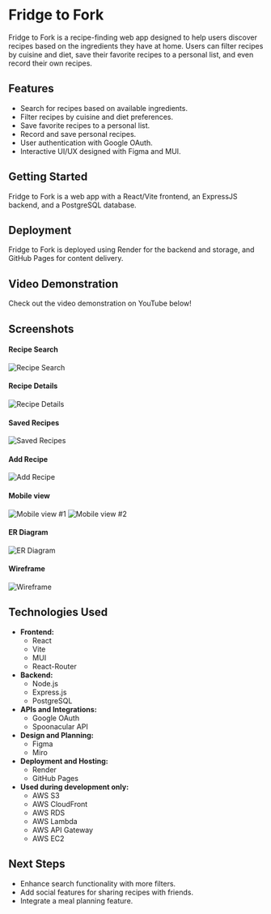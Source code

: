 # Fridge to Fork

Fridge to Fork is a recipe-finding web app designed to help users discover recipes based on the ingredients they have at home. Users can filter recipes by cuisine and diet, save their favorite recipes to a personal list, and even record their own recipes.

## Features

- Search for recipes based on available ingredients.
- Filter recipes by cuisine and diet preferences.
- Save favorite recipes to a personal list.
- Record and save personal recipes.
- User authentication with Google OAuth.
- Interactive UI/UX designed with Figma and MUI.

## Getting Started

Fridge to Fork is a web app with a React/Vite frontend, an ExpressJS backend, and a PostgreSQL database.

## Deployment

Fridge to Fork is deployed using Render for the backend and storage, and GitHub Pages for content delivery.

## Video Demonstration

Check out the video demonstration on YouTube below!

<!-- [![Fridge to Fork screencast](https://img.youtube.com/vi/your_video_id/0.jpg)](https://www.youtube.com/watch?v=your_video_id) -->

## Screenshots

#### Recipe Search

![Recipe Search](/public/recipe_search.png)

#### Recipe Details

![Recipe Details](/public/recipe_details.png)

#### Saved Recipes

![Saved Recipes](/public/saved_recipes.png)

#### Add Recipe

![Add Recipe](/public/add_recipe.png)

#### Mobile view

![Mobile view #1](/public/mobile_1.png)
![Mobile view #2](/public/mobile_2.png)

#### ER Diagram

![ER Diagram](/public/er-diagram.png)

#### Wireframe

![Wireframe](/public/wireframe.png)

## Technologies Used

- **Frontend:**
  - React
  - Vite
  - MUI
  - React-Router
- **Backend:**
  - Node.js
  - Express.js
  - PostgreSQL
- **APIs and Integrations:**
  - Google OAuth
  - Spoonacular API
- **Design and Planning:**
  - Figma
  - Miro
- **Deployment and Hosting:**
  - Render
  - GitHub Pages
- **Used during development only:**
  - AWS S3
  - AWS CloudFront
  - AWS RDS
  - AWS Lambda
  - AWS API Gateway
  - AWS EC2

## Next Steps

- Enhance search functionality with more filters.
- Add social features for sharing recipes with friends.
- Integrate a meal planning feature.
